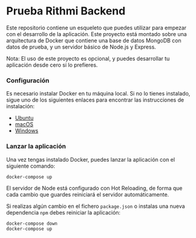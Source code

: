 # Prueba Rithmi Backend

Este repositorio contiene un esqueleto que puedes utilizar para empezar con el desarrollo de la aplicación. Este proyecto está montado sobre una arquitectura de Docker que contiene una base de datos MongoDB con datos de prueba, y un servidor básico de Node.js y Express.

Nota: El uso de este proyecto es opcional, y puedes desarrollar tu aplicación desde cero si lo prefieres.

### Configuración

Es necesario instalar Docker en tu máquina local. Si no lo tienes instalado, sigue uno de los siguientes enlaces para encontrar las instrucciones de instalación:

* [Ubuntu](https://docs.docker.com/install/linux/docker-ce/ubuntu/)
* [macOS](https://docs.docker.com/docker-for-mac/install/)
* [Windows](https://docs.docker.com/docker-for-windows/install/)

### Lanzar la aplicación

Una vez tengas instalado Docker, puedes lanzar la aplicación con el siguiente comando:

```
docker-compose up
```

El servidor de Node está configurado con Hot Reloading, de forma que cada cambio que guardes reiniciará el servidor automáticamente.

Si realizas algún cambio en el fichero `package.json` o instalas una nueva dependencia `npm` debes reiniciar la aplicación:

```
docker-compose down
docker-compose up
```
